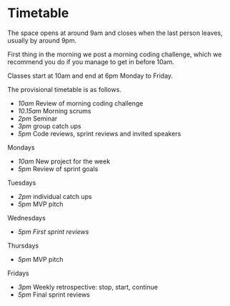 # Timetable

The space opens at around 9am and closes when the last person leaves, usually by around 9pm.

First thing in the morning we post a morning coding challenge, which we recommend you do if you manage to get in before 10am.

Classes start at 10am and end at 6pm Monday to Friday. 

The provisional timetable is as follows.

* *10am* Review of morning coding challenge
* *10.15am* Morning scrums
* *2pm* Seminar
* *3pm* group catch ups
* *5pm* Code reviews, sprint reviews and invited speakers

Mondays
* *10am* New project for the week
* *5pm* Review of sprint goals

Tuesdays
* *2pm* individual catch ups
* *5pm* MVP pitch 

Wednesdays
* *5pm First sprint reviews*

Thursdays
* *5pm* MVP pitch

Fridays
* *3pm* Weekly retrospective: stop, start, continue
* *5pm* Final sprint reviews


